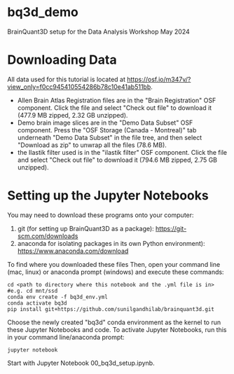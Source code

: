 # bq3d_demo
BrainQuant3D setup for the Data Analysis Workshop May 2024

# Downloading Data
All data used for this tutorial is located at https://osf.io/m347v/?view_only=f0cc945410554286b78c10e41ab511bb.

- Allen Brain Atlas Registration files are in the "Brain Registration" OSF component. Click the file and select "Check out file" to download it (477.9 MB zipped, 2.32 GB unzipped).
- Demo brain image slices are in the "Demo Data Subset" OSF component. Press the "OSF Storage (Canada - Montreal)" tab underneath "Demo Data Subset" in the file tree, and then select "Download as zip" to unwrap all the files (78.6 MB).
- the Ilastik filter used is in the "ilastik filter" OSF component. Click the file and select "Check out file" to download it (794.6 MB zipped, 2.75 GB unzipped).

# Setting up the Jupyter Notebooks
You may need to download these programs onto your computer:
1. git (for setting up BrainQuant3D as a package): https://git-scm.com/downloads
2. anaconda for isolating packages in its own Python environment): https://www.anaconda.com/download

To find where you downloaded these files
Then, open your command line (mac, linux) or anaconda prompt (windows) and execute these commands:
```
cd <path to directory where this notebook and the .yml file is in> #e.g. cd mnt/ssd
conda env create -f bq3d_env.yml
conda activate bq3d
pip install git+https://github.com/sunilgandhilab/brainquant3d.git
```
Choose the newly created "bq3d" conda environment as the kernel to run these Jupyter Notebooks and code. To activate Jupyter Notebooks, run this in your command line/anaconda prompt:
```
jupyter notebook
```
Start with Jupyter Notebook 00_bq3d_setup.ipynb.
